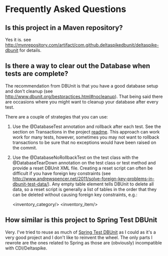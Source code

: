 # Frequently Asked Questions

## Is this project in a Maven repository?
Yes it is. see http://mvnrepository.com/artifact/com.github.deltaspikedbunit/deltaspike-dbunit for details.

## Is there a way to clear out the Database when tests are complete?
The recommendation from DBUnit is that you have a good database setup and don't cleanup (see http://www.dbunit.org/bestpractices.html#nocleanup).  That being said there are occasions where you might want to cleanup your database after every test.

There are a couple of strategies that you can use:

1) Use the @DatabaseTest annotation and rollback after each test.  See the section on Transactions in the project [readme](index.html).  This approach can work work for many tests, however, sometimes you may not want to rollback transactions to be sure that no exceptions would have been raised on the commit.

2) Use the @DatabaseNoRollbackTest on the test class with the @DatabaseTearDown annotation on the test class or test method and provide a reset DBUnit XML file.  Creating a reset script can often be difficult if you have foreign key constraints (see http://www.andrewspencer.net/2011/solve-foreign-key-problems-in-dbunit-test-data/).  Any empty table element tells DBUnit to delete all data, so a reset script is generally a list of tables in the order that they can be deleted without causing foreign key constraints, e.g.:

    <inventory_category/>
    <inventory_item/>

## How similar is this project to Spring Test DBUnit
Very. I've tried to reuse as much of [Spring Test DBUnit](https://springtestdbunit.github.io/spring-test-dbunit/) as I could as it's a very good project and I don't like to reinvent the wheel. The only parts I rewrote are the ones related to Spring as those are (obviously) incompatible with CDI/Deltaspike.